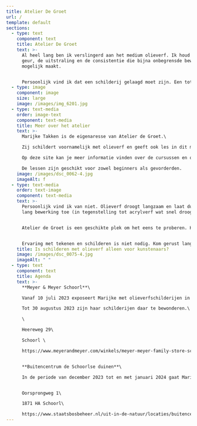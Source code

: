 ```yaml
---
title: Atelier De Groet
url: /
template: default
sections:
  - type: text
    component: text
    title: Atelier De Groet
    text: >-
      Al heel lang ben ik verslingerd aan het medium olieverf. Ik houd van de
      geur, de uitstraling en de consistentie die bijna onbegrensde bewerking
      mogelijk maakt. 


      Persoonlijk vind ik dat een schilderij gelaagd moet zijn. Een totaalbeeld van verschillende gemoedstoestanden. Dit geeft een schilderij een weelde aan karakter en kleuren.
  - type: image
    component: image
    size: large
    image: /images/img_6201.jpg
  - type: text-media
    order: image-text
    component: text-media
    title: Meer over het atelier
    text: >-
      Marijke Takken is de eigenaresse van Atelier de Groet.\

      Zij schildert voornamelijk met olieverf en geeft ook les in dit medium.\

      Op deze site kan je meer informatie vinden over de cursussen en over haar werk.\

      De lessen zijn geschikt voor zowel beginners als gevorderden.
    image: /images/dsc_0062-4.jpg
    imageAlt: f
  - type: text-media
    order: text-image
    component: text-media
    text: >-
      Persoonlijk vind ik van niet. Olieverf droogt langzaam en laat dus ook
      lang bewerking toe (in tegenstelling tot acrylverf wat snel droogt)


      Atelier de Groet is een geschikte plek om het eens te proberen. Het gebruiksmateriaal is inclusief de prijs, het is niet nodig om de prijzige verf eerst aan te schaffen als je een beginner bent. Je hoeft dus geen kunstenaar te zijn om van dit materiaal te genieten. 


      Ervaring met tekenen en schilderen is niet nodig. Kom gerust langs om sfeer te snuiven in mijn atelier.
    title: Is schilderen met olieverf alleen voor kunstenaars?
    image: /images/dsc_0075-4.jpg
    imageAlt: " "
  - type: text
    component: text
    title: Agenda
    text: >-
      **Meyer & Meyer Schoorl**\

      V﻿anaf 10 juli 2023 exposeert Marijke met olieverfschilderijen in Meyer & Meyer te Schoorl\

      T﻿ot 30 augustus 2023 zijn haar schilderijen daar te bewonderen.\

      \

      Heereweg 29\

      Schoorl \

      https://www.meyerandmeyer.com/winkels/meyer-meyer-family-store-schoorl/


      **B﻿uitencentrum de Schoorlse duinen**\

      I﻿n de periode van december 2023 tot en met januari 2024 gaat Marijke exposeren in het Buitencentrum van de Schoorlse Duinen. Meer informatie wordt tzt verstrekt


      Oorsprongweg 1\

      1871 HA Schoorl\

      https://www.staatsbosbeheer.nl/uit-in-de-natuur/locaties/buitencentrum-schoorlse-duinen
---
```

